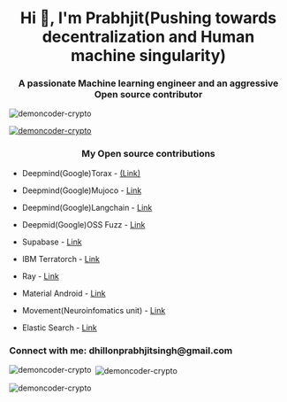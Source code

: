 <h1 align="center">Hi 👋, I'm Prabhjit(Pushing towards decentralization and Human machine singularity)</h1>
<h3 align="center">A passionate Machine learning engineer and an aggressive Open source contributor</h3>

<p align="left"> <img src="https://komarev.com/ghpvc/?username=demoncoder-crypto&label=Profile%20views&color=0e75b6&style=flat" alt="demoncoder-crypto" /> </p>

<p align="left"> <a href="https://github.com/ryo-ma/github-profile-trophy"><img src="https://github-profile-trophy.vercel.app/?username=demoncoder-crypto" alt="demoncoder-crypto" /></a> </p>

<h3 align="center">My Open source contributions</h3>

- Deepmind(Google)Torax - [(Link)](https://github.com/google-deepmind/torax/commits?author=demoncoder-crypto)

- Deepmind(Google)Mujoco - [Link](https://github.com/google-deepmind/mujoco/pull/2540)

- Deepmind(Google)Langchain - [Link](https://github.com/langchain-ai/langchain-google/pull/826)

- Deepmid(Google)OSS Fuzz - [Link](https://github.com/google/oss-fuzz-gen/pulls?q=is%3Apr+author%3Ademoncoder-crypto)

- Supabase - [Link](https://github.com/supabase/supabase/pulls?q=is%3Apr+author%3Ademoncoder-crypto)

- IBM Terratorch - [Link](https://github.com/IBM/terratorch/pulls?q=is%3Apr+author%3Ademoncoder-crypto)

- Ray - [Link](https://github.com/ray-project/ray/pulls?q=is%3Apr+author%3Ademoncoder-crypto)

- Material Android - [Link](https://github.com/material-components/material-components-android/pulls?q=is%3Apr+author%3Ademoncoder-crypto)

- Movement(Neuroinfomatics unit) - [Link](https://github.com/neuroinformatics-unit/movement/pulls?q=is%3Apr+author%3Ademoncoder-crypto)

- Elastic Search - [Link](https://github.com/elastic/elasticsearch/pulls?q=is%3Apr+author%3Ademoncoder-crypto)

<h3 align="left">Connect with me: dhillonprabhjitsingh@gmail.com</h3>
<p align="left">
</p>


<p><img align="left" src="https://github-readme-stats.vercel.app/api/top-langs?username=demoncoder-crypto&show_icons=true&locale=en&layout=compact" alt="demoncoder-crypto" /></p>

<p>&nbsp;<img align="center" src="https://github-readme-stats.vercel.app/api?username=demoncoder-crypto&show_icons=true&locale=en" alt="demoncoder-crypto" /></p>

<p><img align="center" src="https://github-readme-streak-stats.herokuapp.com/?user=demoncoder-crypto&" alt="demoncoder-crypto" /></p>
